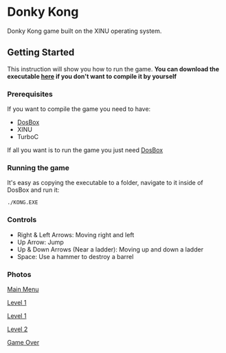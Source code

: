 # Donky Kong
Donky Kong game built on the XINU operating system.

## Getting Started
This instruction will show you how to run the game.
**You can download the executable [here](https://github.com/AmitMolek/Donky-Kong-XINU/raw/master/other/exe/KONG.EXE) if you don't want to compile it by yourself**

### Prerequisites
If you want to compile the game you need to have:
- [DosBox](https://www.dosbox.com/)
- XINU
- TurboC

If all you want is to run the game you just need [DosBox](https://www.dosbox.com/)

### Running the game
It's easy as copying the executable to a folder, navigate to it inside of DosBox and run it:
```
./KONG.EXE
```

### Controls
- Right & Left Arrows: Moving right and left
- Up Arrow: Jump
- Up & Down Arrows (Near a ladder): Moving up and down a ladder
- Space: Use a hammer to destroy a barrel

### Photos
[Main Menu](https://github.com/AmitMolek/Donky-Kong-XINU/blob/master/other/imgs/menu.png?raw=true)

[Level 1](https://github.com/AmitMolek/Donky-Kong-XINU/blob/master/other/imgs/1.png?raw=true)

[Level 1](https://github.com/AmitMolek/Donky-Kong-XINU/blob/master/other/imgs/2.png?raw=true)

[Level 2](https://github.com/AmitMolek/Donky-Kong-XINU/blob/master/other/imgs/3.png?raw=true)

[Game Over](https://github.com/AmitMolek/Donky-Kong-XINU/blob/master/other/imgs/gameOver.png?raw=true)
